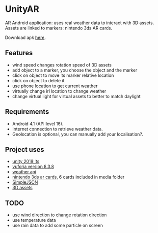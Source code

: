 # UnityAR

AR Android application: uses real weather data to interact with 3D assets. Assets are linked to markers: nintendo 3ds AR cards.

Download apk [here](https://github.com/nsobczak/UnityAR/releases).

## Features
- wind speed changes rotation speed of 3D assets
- add object to a marker, you choose the object and the marker
- click on object to move its marker relative location
- click on object to delete it
- use phone location to get current weather
- virtually change irl location to change weather
- change virtual light for virtual assets to better to match daylight

## Requirements
- Android 4.1 (API level 16).
- Internet connection to retrieve weather data.
- Geolocation is optional, you can manually add your localisation?.

## Project uses
- [unity 2018 lts](https://unity3d.com/get-unity/download/archive)
- [vuforia version 8.3.8](https://developer.vuforia.com/)
- [weather api](https://openweathermap.org/api)
- [nintendo 3ds ar cards](https://www.nintendo.com/3ds/ar-cards/), 6 cards included in media folder
- [SimpleJSON](http://wiki.unity3d.com/index.php/SimpleJSON)
- [3D assets](https://sketchfab.com/trucverte)

## TODO

- use wind direction to change rotation direction
- use temperature data
- use rain data to add some particle on screen

